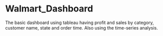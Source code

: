 # Walmart_Dashboard
The basic dashboard using tableau having profit and sales by category, customer name, state and order time. Also using the time-series analysis.
